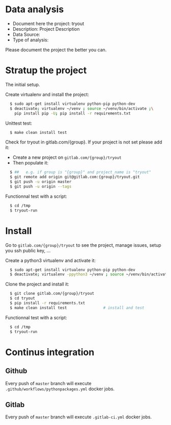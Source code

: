# Data analysis
- Document here the project: tryout
- Description: Project Description
- Data Source:
- Type of analysis:

Please document the project the better you can.

# Stratup the project

The initial setup.

Create virtualenv and install the project:
```bash
  $ sudo apt-get install virtualenv python-pip python-dev
  $ deactivate; virtualenv ~/venv ; source ~/venv/bin/activate ;\
    pip install pip -U; pip install -r requirements.txt
```

Unittest test:
```bash
  $ make clean install test
```

Check for tryout in gitlab.com/{group}.
If your project is not set please add it:

- Create a new project on `gitlab.com/{group}/tryout`
- Then populate it:

```bash
  $ ##   e.g. if group is "{group}" and project_name is "tryout"
  $ git remote add origin git@gitlab.com:{group}/tryout.git
  $ git push -u origin master
  $ git push -u origin --tags
```

Functionnal test with a script:
```bash
  $ cd /tmp
  $ tryout-run
```
# Install
Go to `gitlab.com/{group}/tryout` to see the project, manage issues,
setup you ssh public key, ...

Create a python3 virtualenv and activate it:
```bash
  $ sudo apt-get install virtualenv python-pip python-dev
  $ deactivate; virtualenv -ppython3 ~/venv ; source ~/venv/bin/activate
```

Clone the project and install it:
```bash
  $ git clone gitlab.com/{group}/tryout
  $ cd tryout
  $ pip install -r requirements.txt
  $ make clean install test                # install and test
```
Functionnal test with a script:
```bash
  $ cd /tmp
  $ tryout-run
``` 

# Continus integration
## Github 
Every push of `master` branch will execute `.github/workflows/pythonpackages.yml` docker jobs.
## Gitlab
Every push of `master` branch will execute `.gitlab-ci.yml` docker jobs.
